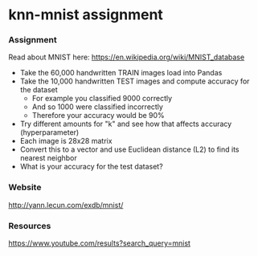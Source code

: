 # knn-mnist assignment

### Assignment

Read about MNIST here: https://en.wikipedia.org/wiki/MNIST_database

- Take the 60,000 handwritten TRAIN images load into Pandas
- Take the 10,000 handwritten TEST images and compute accuracy for the dataset
  - For example you classified 9000 correctly
  - And so 1000 were classified incorrectly
  - Therefore your accuracy would be 90%
- Try different amounts for "k" and see how that affects accuracy (hyperparameter)
- Each image is 28x28 matrix
- Convert this to a vector and use Euclidean distance (L2) to find its nearest neighbor
- What is your accuracy for the test dataset?

### Website

http://yann.lecun.com/exdb/mnist/

### Resources

https://www.youtube.com/results?search_query=mnist
